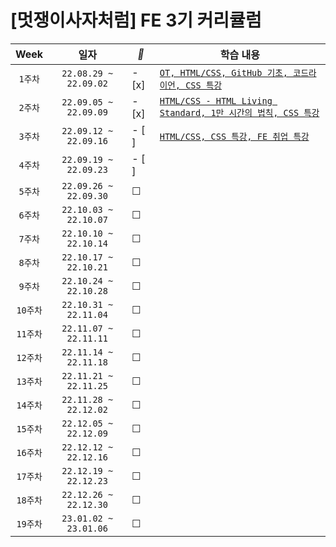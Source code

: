 #  [멋쟁이사자처럼] FE 3기 커리큘럼 


| Week | 일자 | *🐢* | 학습 내용 | 
| :-----------: | :-----------: | -- | ------------ | 
| ```1주차``` | ```22.08.29 ~ 22.09.02``` | - [x] | [```OT, HTML/CSS, GitHub 기초, 코드라이언, CSS 특강```](https://github.com/chaeryun0/FrontendSchool_3/tree/main/1%EC%A3%BC%EC%B0%A8) |
| ```2주차``` | ```22.09.05 ~ 22.09.09``` | - [x] | [```HTML/CSS - HTML Living Standard, 1만 시간의 법칙, CSS 특강```](https://github.com/chaeryun0/FrontendSchool_3/tree/main/2%EC%A3%BC%EC%B0%A8)
| ```3주차``` | ```22.09.12 ~ 22.09.16``` | - [ ] | [```HTML/CSS, CSS 특강, FE 취업 특강```](https://github.com/chaeryun0/FrontendSchool_3/tree/main/3%EC%A3%BC%EC%B0%A8) |
| ```4주차``` | ```22.09.19 ~ 22.09.23``` | - [ ] |  |
| ```5주차``` | ```22.09.26 ~ 22.09.30``` | ☐ |  |
| ```6주차``` | ```22.10.03 ~ 22.10.07``` | ☐ |  |
| ```7주차``` | ```22.10.10 ~ 22.10.14``` | ☐ |  |
| ```8주차``` | ```22.10.17 ~ 22.10.21``` | ☐ |  |
| ```9주차``` | ```22.10.24 ~ 22.10.28``` | ☐ |  |
| ```10주차``` | ```22.10.31 ~ 22.11.04``` | ☐ |  |
| ```11주차``` | ```22.11.07 ~ 22.11.11``` | ☐ |  |
| ```12주차``` | ```22.11.14 ~ 22.11.18``` | ☐ |  |
| ```13주차``` | ```22.11.21 ~ 22.11.25``` | ☐ |  |
| ```14주차``` | ```22.11.28 ~ 22.12.02``` | ☐ |  |
| ```15주차``` | ```22.12.05 ~ 22.12.09``` | ☐ |  |
| ```16주차``` | ```22.12.12 ~ 22.12.16``` | ☐ |  |
| ```17주차``` | ```22.12.19 ~ 22.12.23``` | ☐ |  |
| ```18주차``` | ```22.12.26 ~ 22.12.30``` | ☐ |  |
| ```19주차``` | ```23.01.02 ~ 23.01.06``` | ☐ |  |

